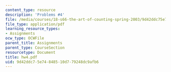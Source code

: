 ```yaml
---
content_type: resource
description: 'Problems #4'
file: /media/courses/18-s66-the-art-of-counting-spring-2003/9d42ddc75e74848510d779248dc9afb6_hw4.pdf
file_type: application/pdf
learning_resource_types:
- Assignments
ocw_type: OCWFile
parent_title: Assignments
parent_type: CourseSection
resourcetype: Document
title: hw4.pdf
uid: 9d42ddc7-5e74-8485-10d7-79248dc9afb6
---
```

